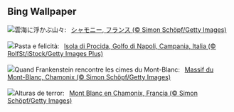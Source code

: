 ## Bing Wallpaper
![](https://www.bing.com/th?id=OHR.MontBlancMassif_JA-JP5454742573_UHD.jpg&w=1000)雲海に浮かぶ山々:&nbsp;&ensp;[シャモニー, フランス (© Simon Schöpf/Getty Images)](https://www.bing.com/th?id=OHR.MontBlancMassif_JA-JP5454742573_UHD.jpg)
<br><br/>
![](https://www.bing.com/th?id=OHR.GiornataMondialeDellaPasta_IT-IT9004534121_UHD.jpg&w=1000)Pasta e felicità:&nbsp;&ensp;[Isola di Procida, Golfo di Napoli, Campania, Italia (© RolfSt/iStock/Getty Images Plus)](https://www.bing.com/th?id=OHR.GiornataMondialeDellaPasta_IT-IT9004534121_UHD.jpg)
<br><br/>
![](https://www.bing.com/th?id=OHR.MontBlancMassif_FR-FR3086355782_UHD.jpg&w=1000)Quand Frankenstein rencontre les cimes du Mont-Blanc:&nbsp;&ensp;[Massif du Mont-Blanc, Chamonix (© Simon Schöpf/Getty Images)](https://www.bing.com/th?id=OHR.MontBlancMassif_FR-FR3086355782_UHD.jpg)
<br><br/>
![](https://www.bing.com/th?id=OHR.MontBlancMassif_ES-ES6175226361_UHD.jpg&w=1000)Alturas de terror:&nbsp;&ensp;[Mont Blanc en Chamonix, Francia (© Simon Schöpf/Getty Images)](https://www.bing.com/th?id=OHR.MontBlancMassif_ES-ES6175226361_UHD.jpg)
<br><br/>
